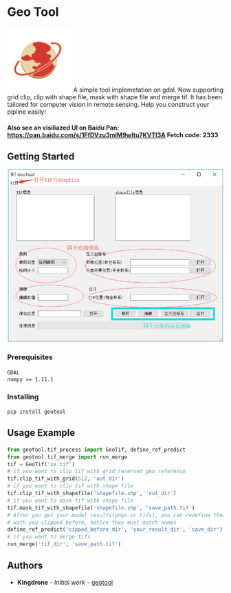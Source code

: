 # Geo Tool
<img width="150" height="150" src="src/ico/title.png"/>
A simple tool implemetation on gdal. Now supporting grid clip, clip with shape file, mask with shape file and merge tif. It has been tailored for computer vision in remote sensing. Help you construct your pipline easily!


#### Also see an visiliazed UI on Baidu Pan: https://pan.baidu.com/s/1FfDVzu3mlM9wItu7KVTl3A Fetch code: 2333

## Getting Started

<div align='center'>
<img width="500" height="400" src="src/ico/UI.png"/>
</div>

### Prerequisites



```
GDAL
numpy >= 1.11.1
```

### Installing

```
pip install geotool
```

## Usage Example
```python
from geotool.tif_process import GeoTif, define_ref_predict
from geotool.tif_merge import run_merge
tif = GeoTif('xx.tif')
# if you want to clip tif with grid reserved geo reference
tif.clip_tif_with_grid(512, 'out_dir')
# if you want to clip tif with shape file
tif.clip_tif_with_shapefile('shapefile.shp', 'out_dir')
# if you want to mask tif with shape file
tif.mask_tif_with_shapefile('shapefile.shp', 'save_path.tif')
# After you get your model results(pngs or tifs), you can redefine their reference
# with you clipped before, notice they must match names
define_ref_predict('cipped_before_dir', 'your_result_dir', 'save_dir')
# if you want to merge tifs
run_merge('tif_dir', 'save_path.tif')
```

## Authors

* **Kingdrone** - *Initial work* - [geotool](https://github.com/Kindron/geotool)



